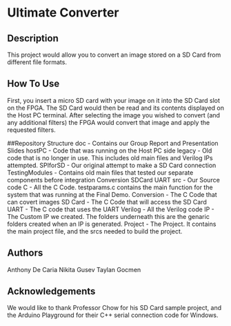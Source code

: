# Ultimate Converter

## Description
This project would allow you to convert an image stored on a SD Card from different file formats.

## How To Use
First, you insert a micro SD card with your image on it into the SD Card slot on the FPGA. 
The SD Card would then be read and its contents displayed on the Host PC terminal. 
After selecting the image you wished to convert (and any additional filters)
the FPGA would convert that image and apply the requested filters. 

##Repository Structure
doc - Contains our Group Report and Presentation Slides
hostPC - Code that was running on the Host PC side
legacy - Old code that is no longer in use. This includes old main files and Verilog IPs attempted.
	SPIforSD - Our original attempt to make a SD Card connection
	TestingModules - Contains old main files that tested our separate components before integration
		Conversion
		SDCard
		UART
src - Our Source code
	C - All the C Code. testparams.c contains the main function for the system that was running at the Final Demo.
		Conversion - The C Code that can covert images
		SD Card - The C Code that will access the SD Card
		UART - The C code that uses the UART
	Verilog - All the Verilog code
		IP - The Custom IP we created. The folders underneath this are the genaric folders created when an IP is generated.
		Project - The Project. It contains the main project file, and the srcs needed to build the project.
	
## Authors
Anthony De Caria
Nikita Gusev
Taylan Gocmen

## Acknowledgements
We would like to thank Professor Chow for his SD Card sample project, and the Arduino Playground for their C++ serial connection code for Windows.